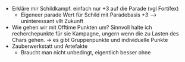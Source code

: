 * Erkläre mir Schildkampf. einfach nur +3 auf die Parade (vgl Fortifex)
	* Eigeneer parade Wert für Schild mit Paradebasis +3 --> uninteressant vllt Zukunft
* Wie gehen wir mit Offtime Punkten um? Sinnvoll halte ich recherchepunkte für sie Kampagne, ungern wenn die zu Lasten des Chars gehen. -> es gibt Gruppenpunkte und individuelle Punkte
* Zauberwerkstatt und Artefakte
	* Braucht man nicht unbedingt, eigentlich besser ohne